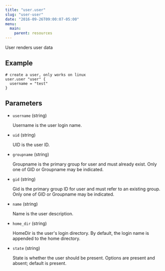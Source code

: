 ```yaml
---
title: "user.user"
slug: "user-user"
date: "2016-09-26T09:00:07-05:00"
menu:
  main:
    parent: resources
---
```



User renders user data


## Example

```hcl
# create a user, only works on linux
user.user "user" {
  username = "test"
}

```


## Parameters

- `username` (string)

  Username is the user login name.

- `uid` (string)

  UID is the user ID.

- `groupname` (string)

  Groupname is the primary group for user and must already exist.
Only one of GID or Groupname may be indicated.

- `gid` (string)

  Gid is the primary group ID for user and must refer to an existing group.
Only one of GID or Groupname may be indicated.

- `name` (string)

  Name is the user description.

- `home_dir` (string)

  HomeDir is the user's login directory. By default,  the login
name is appended to the home directory.

- `state` (string)

  State is whether the user should be present.
Options are present and absent; default is present.


